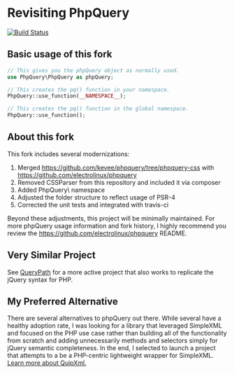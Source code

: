 # Revisiting PhpQuery

[![Build Status](https://travis-ci.org/wittiws/phonarc.png?branch=master)](https://travis-ci.org/wittiws/phonarc)

## Basic usage of this fork

```` php
// This gives you the phpQuery object as normally used.
use PhpQuery\PhpQuery as phpQuery;

// This creates the pq() function in your namespace.
PhpQuery::use_function(__NAMESPACE__);

// This creates the pq() function in the global namespace.
PhpQuery::use_function();
````

## About this fork

This fork includes several modernizations:

1. Merged https://github.com/kevee/phpquery/tree/phpquery-css with https://github.com/electrolinux/phpquery
2. Removed CSSParser from this repository and included it via composer
3. Added PhpQuery\ namespace
4. Adjusted the folder structure to reflect usage of PSR-4
5. Corrected the unit tests and integrated with travis-ci

Beyond these adjustments, this project will be minimally maintained. For more phpQuery usage information and fork history, I highly recommend you review the https://github.com/electrolinux/phpquery README.

## Very Similar Project

See [QueryPath](https://github.com/technosophos/querypath) for a more active project that also works
to replicate the jQuery syntax for PHP.

## My Preferred Alternative

There are several alternatives to phpQuery out there. While several have a healthy adoption rate, I was
looking for a library that leveraged SimpleXML and focused on the PHP use case rather than building all
of the functionality from scratch and adding unnecessarily methods and selectors simply for jQuery
semantic completeness. In the end, I selected to launch a project that attempts to a be a PHP-centric 
lightweight wrapper for SimpleXML. [Learn more about QuipXml.](https://github.com/wittiws/quipxml)
